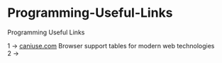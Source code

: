 # Programming-Useful-Links
Programming Useful Links

1 -> 
<a href="https://caniuse.com/">caniuse.com</a>
Browser support tables for modern web technologies
<br>
2 ->
